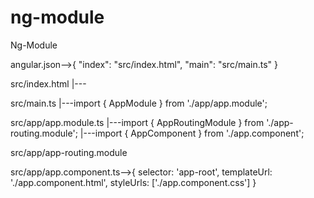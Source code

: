 # ng-module

Ng-Module

angular.json-->{
    "index": "src/index.html",
    "main": "src/main.ts"
}

src/index.html
|---<app-root></app-root>

src/main.ts
|---import { AppModule } from './app/app.module';

src/app/app.module.ts
|---import { AppRoutingModule } from './app-routing.module';
|---import { AppComponent } from './app.component';

src/app/app-routing.module

src/app/app.component.ts-->{
    selector: 'app-root',
    templateUrl: './app.component.html',
    styleUrls: ['./app.component.css']
}
